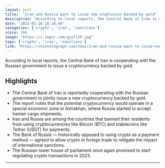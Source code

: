 ```yaml
---
layout: post
title:  "Iran and Russia want to issue new stablecoin backed by gold"
description: "According to local reports, the Central Bank of Iran is cooperating with the Russian government to issue a cryptocurrency backed by gold."
date: "2023-01-16 18:10:40"
categories: ['crypto', 'iran', 'sanctions']
score: 268
image: "https://i.imgur.com/gyyfl2P.jpg"
tags: ['crypto', 'iran', 'sanctions']
link: "https://cointelegraph.com/news/iran-and-russia-want-to-issue-new-stablecoin-backed-by-gold"
---
```


According to local reports, the Central Bank of Iran is cooperating with the Russian government to issue a cryptocurrency backed by gold.

## Highlights

- The Central Bank of Iran is reportedly cooperating with the Russian government to jointly issue a new cryptocurrency backed by gold.
- The report notes that the potential cryptocurrency would operate in a special economic zone in Astrakhan, where Russia started to accept Iranian cargo shipments.
- Iran and Russia are among the countries that banned their residents from using cryptocurrencies like Bitcoin (BTC) and stablecoins like Tether (USDT) for payments.
- The Bank of Russia — historically opposed to using crypto as a payment method — agreed to allow crypto in foreign trade to mitigate the impact of international sanctions.
- The Russian lower house of parliament once again promised to start regulating crypto transactions in 2023.

---
